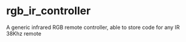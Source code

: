 # rgb_ir_controller
A generic infrared RGB remote controller, able to store code for any IR 38Khz remote
